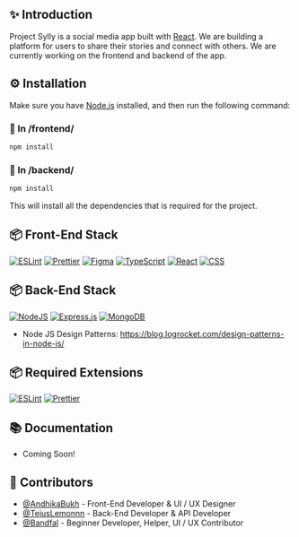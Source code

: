 ## ✨ Introduction

Project Sylly is a social media app built with [React](https://reactjs.org/). We are building a platform for users to share their stories and connect with others. We are currently working on the frontend and backend of the app.

## ⚙️ Installation

Make sure you have [Node.js](https://nodejs.org/en/) installed, and then run the following command:

### 📂 In /frontend/

```bash
npm install
```

### 📂 In /backend/

```bash
npm install
```

This will install all the dependencies that is required for the project.

## 📦 Front-End Stack

[![ESLint](https://img.shields.io/badge/eslint-3A33D1?style=for-the-badge&logo=eslint&logoColor=white)](https://eslint.org/)
[![Prettier](https://img.shields.io/badge/prettier-1A2C34?style=for-the-badge&logo=prettier&logoColor=F7BA3E)](https://prettier.io/)
[![Figma](https://img.shields.io/badge/Figma-F24E1E?style=for-the-badge&logo=figma&logoColor=white)](https://www.figma.com/)
[![TypeScript](https://img.shields.io/badge/TypeScript-007ACC?style=for-the-badge&logo=typescript&logoColor=white)](https://www.typescriptlang.org/)
[![React](https://img.shields.io/badge/React-20232A?style=for-the-badge&logo=react&logoColor=61DAFB)](https://reactjs.org/)
[![CSS](https://img.shields.io/badge/CSS-239120?&style=for-the-badge&logo=css3&logoColor=white)](https://developer.mozilla.org/en-US/docs/Web/CSS)

## 📦 Back-End Stack

[![NodeJS](https://img.shields.io/badge/node.js-6DA55F?style=for-the-badge&logo=node.js&logoColor=white)](https://nodejs.org/en/)
[![Express.js](https://img.shields.io/badge/express.js-%23404d59.svg?style=for-the-badge&logo=express&logoColor=%2361DAFB)](http://expressjs.com/)
[![MongoDB](https://img.shields.io/badge/MongoDB-%234ea94b.svg?style=for-the-badge&logo=mongodb&logoColor=white)](https://www.mongodb.com/)

- Node JS Design Patterns: <https://blog.logrocket.com/design-patterns-in-node-js/>

## 📦 Required Extensions

[![ESLint](https://img.shields.io/badge/eslint-3A33D1?style=for-the-badge&logo=eslint&logoColor=white)](https://eslint.org/)
[![Prettier](https://img.shields.io/badge/prettier-1A2C34?style=for-the-badge&logo=prettier&logoColor=F7BA3E)](https://prettier.io/)

## 📚 Documentation

- Coming Soon!

## 💠 Contributors

- [@AndhikaBukh](https://github.com/AndhikaBukh) - Front-End Developer & UI / UX Designer
- [@TejusLemonnn](https://github.com/TejusLemonnn) - Back-End Developer & API Developer
- [@Bandfal](https://github.com/Bandfal) - Beginner Developer, Helper, UI / UX Contributor
